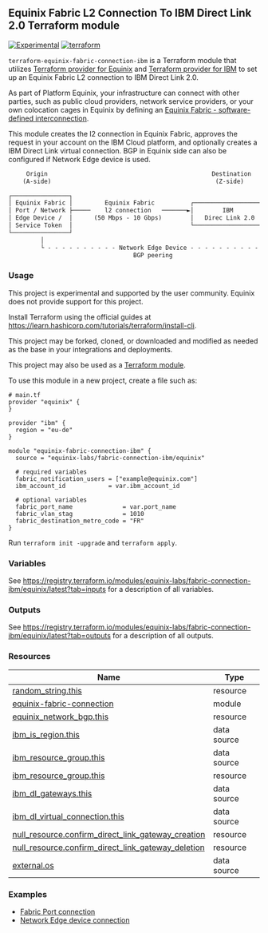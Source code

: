 ## Equinix Fabric L2 Connection To IBM Direct Link 2.0 Terraform module

[![Experimental](https://img.shields.io/badge/Stability-Experimental-red.svg)](https://github.com/equinix-labs/standards#about-uniform-standards)
[![terraform](https://github.com/equinix-labs/terraform-equinix-template/actions/workflows/integration.yaml/badge.svg)](https://github.com/equinix-labs/terraform-equinix-template/actions/workflows/integration.yaml)

`terraform-equinix-fabric-connection-ibm` is a Terraform module that utilizes [Terraform provider for Equinix](https://registry.terraform.io/providers/equinix/equinix/latest) and [Terraform provider for IBM](https://registry.terraform.io/providers/IBM-Cloud/ibm/latest/docs) to set up an Equinix Fabric L2 connection to IBM Direct Link 2.0.

As part of Platform Equinix, your infrastructure can connect with other parties, such as public cloud providers, network service providers, or your own colocation cages in Equinix by defining an [Equinix Fabric - software-defined interconnection](https://docs.equinix.com/en-us/Content/Interconnection/Fabric/Fabric-landing-main.htm).

This module creates the l2 connection in Equinix Fabric, approves the request in your account on the IBM Cloud platform, and optionally creates a IBM Direct Link virtual connection. BGP in Equinix side can also be configured if Network Edge device is used.

```html
     Origin                                              Destination
    (A-side)                                              (Z-side)

┌────────────────┐
│ Equinix Fabric │         Equinix Fabric          ┌────────────────────┐       ┌───────────────────────┐
│ Port / Network ├─────    l2 connection   ───────►│        IBM         │──────►│      DL Gateway ─►    │
│ Edge Device /  │      (50 Mbps - 10 Gbps)        │   Direc Link 2.0   │       │ DL Virtual Connection │
│ Service Token  │                                 └────────────────────┘       │   (IBM Cloud Region)  │
└────────────────┘                                                              └───────────────────────┘
         │                                                                           │
         └ - - - - - - - - - - Network Edge Device - - - - - - - - - - - - - - - - - ┘
                                   BGP peering
```

### Usage

This project is experimental and supported by the user community. Equinix does not provide support for this project.

Install Terraform using the official guides at <https://learn.hashicorp.com/tutorials/terraform/install-cli>.

This project may be forked, cloned, or downloaded and modified as needed as the base in your integrations and deployments.

This project may also be used as a [Terraform module](https://learn.hashicorp.com/collections/terraform/modules).

To use this module in a new project, create a file such as:

```hcl
# main.tf
provider "equinix" {
}

provider "ibm" { 
  region = "eu-de" 
}

module "equinix-fabric-connection-ibm" {
  source = "equinix-labs/fabric-connection-ibm/equinix"

  # required variables
  fabric_notification_users = ["example@equinix.com"]
  ibm_account_id            = var.ibm_account_id

  # optional variables
  fabric_port_name              = var.port_name
  fabric_vlan_stag              = 1010
  fabric_destination_metro_code = "FR"
}
```

Run `terraform init -upgrade` and `terraform apply`.

### Variables

See <https://registry.terraform.io/modules/equinix-labs/fabric-connection-ibm/equinix/latest?tab=inputs> for a description of all variables.

### Outputs

See <https://registry.terraform.io/modules/equinix-labs/fabric-connection-ibm/equinix/latest?tab=outputs> for a description of all outputs.

### Resources

| Name | Type |
|------|------|
| [random_string.this](https://registry.terraform.io/providers/hashicorp/random/latest/docs/resources/string) | resource |
| [equinix-fabric-connection](https://registry.terraform.io/modules/equinix-labs/fabric-connection/equinix/latest) | module |
| [equinix_network_bgp.this](https://registry.terraform.io/providers/equinix/equinix/latest/docs/resources/equinix_network_bgp) | resource |
| [ibm_is_region.this](https://registry.terraform.io/providers/IBM-Cloud/ibm/latest/docs/data-sources/is_region) | data source |
| [ibm_resource_group.this](https://registry.terraform.io/providers/IBM-Cloud/ibm/latest/docs/data-sources/resource_group) | data source |
| [ibm_resource_group.this](https://registry.terraform.io/providers/IBM-Cloud/ibm/latest/docs/resources/resource_group) | resource |
| [ibm_dl_gateways.this](https://registry.terraform.io/providers/IBM-Cloud/ibm/latest/docs/data-sources/dl_gateways) | data source |
| [ibm_dl_virtual_connection.this](https://registry.terraform.io/providers/IBM-Cloud/ibm/latest/docs/resources/dl_virtual_connection) | data source |
| [null_resource.confirm_direct_link_gateway_creation](https://registry.terraform.io/providers/hashicorp/null/latest/docs/resources/resource) | resource |
| [null_resource.confirm_direct_link_gateway_deletion](https://registry.terraform.io/providers/hashicorp/null/latest/docs/resources/resource) | resource |
| [external.os](https://registry.terraform.io/providers/hashicorp/external/latest/docs/data-sources/data_source) | data source |

### Examples

- [Fabric Port connection](https://registry.terraform.io/modules/equinix-labs/fabric-connection-ibm/equinix/latest/examples/fabric-port-connection/)
- [Network Edge device connection](https://registry.terraform.io/modules/equinix-labs/fabric-connection-ibm/equinix/latest/examples/network-edge-device-connection/)

